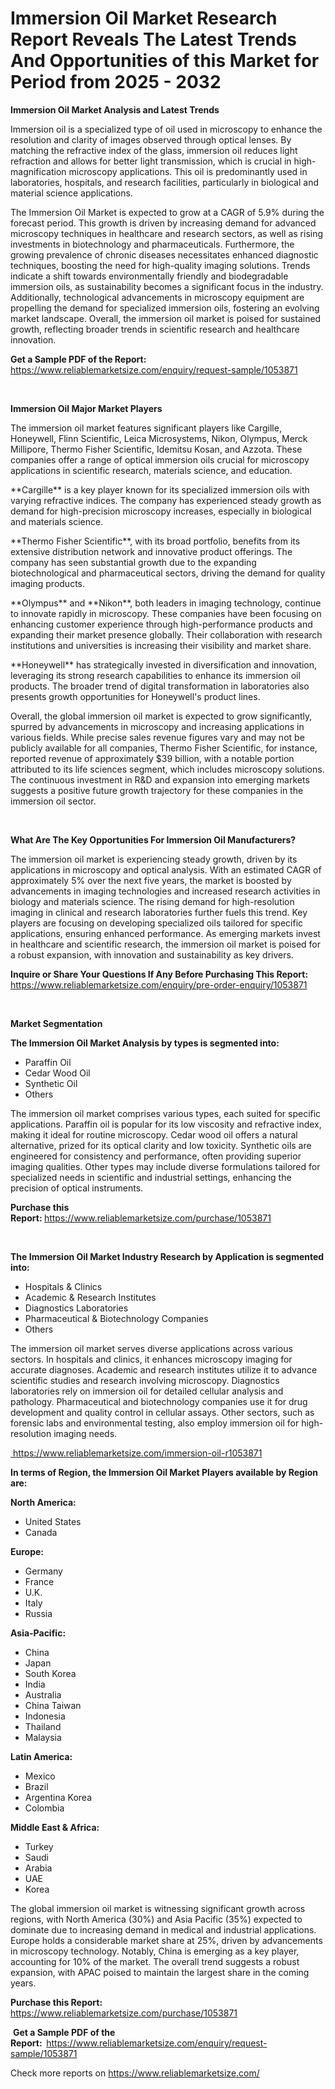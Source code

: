 <p><h1>Immersion Oil Market Research Report Reveals The Latest Trends And Opportunities of this Market for Period from 2025 - 2032</h1></p><p><strong>Immersion Oil Market Analysis and Latest Trends</strong></p>
<p><p>Immersion oil is a specialized type of oil used in microscopy to enhance the resolution and clarity of images observed through optical lenses. By matching the refractive index of the glass, immersion oil reduces light refraction and allows for better light transmission, which is crucial in high-magnification microscopy applications. This oil is predominantly used in laboratories, hospitals, and research facilities, particularly in biological and material science applications.</p><p>The Immersion Oil Market is expected to grow at a CAGR of 5.9% during the forecast period. This growth is driven by increasing demand for advanced microscopy techniques in healthcare and research sectors, as well as rising investments in biotechnology and pharmaceuticals. Furthermore, the growing prevalence of chronic diseases necessitates enhanced diagnostic techniques, boosting the need for high-quality imaging solutions. Trends indicate a shift towards environmentally friendly and biodegradable immersion oils, as sustainability becomes a significant focus in the industry. Additionally, technological advancements in microscopy equipment are propelling the demand for specialized immersion oils, fostering an evolving market landscape. Overall, the immersion oil market is poised for sustained growth, reflecting broader trends in scientific research and healthcare innovation.</p></p>
<p><strong>Get a Sample PDF of the Report:&nbsp;</strong> <a href="https://www.reliablemarketsize.com/enquiry/request-sample/1053871?utm_campaign=2520&utm_medium=2&utm_source=Github&utm_content=ia&utm_term=31032025&utm_id=immersion-oil">https://www.reliablemarketsize.com/enquiry/request-sample/1053871</a></p>
<p>&nbsp;</p>
<p><strong>Immersion Oil Major Market Players</strong></p>
<p><p>The immersion oil market features significant players like Cargille, Honeywell, Flinn Scientific, Leica Microsystems, Nikon, Olympus, Merck Millipore, Thermo Fisher Scientific, Idemitsu Kosan, and Azzota. These companies offer a range of optical immersion oils crucial for microscopy applications in scientific research, materials science, and education.</p><p>**Cargille** is a key player known for its specialized immersion oils with varying refractive indices. The company has experienced steady growth as demand for high-precision microscopy increases, especially in biological and materials science. </p><p>**Thermo Fisher Scientific**, with its broad portfolio, benefits from its extensive distribution network and innovative product offerings. The company has seen substantial growth due to the expanding biotechnological and pharmaceutical sectors, driving the demand for quality imaging products.</p><p>**Olympus** and **Nikon**, both leaders in imaging technology, continue to innovate rapidly in microscopy. These companies have been focusing on enhancing customer experience through high-performance products and expanding their market presence globally. Their collaboration with research institutions and universities is increasing their visibility and market share.</p><p>**Honeywell** has strategically invested in diversification and innovation, leveraging its strong research capabilities to enhance its immersion oil products. The broader trend of digital transformation in laboratories also presents growth opportunities for Honeywell's product lines.</p><p>Overall, the global immersion oil market is expected to grow significantly, spurred by advancements in microscopy and increasing applications in various fields. While precise sales revenue figures vary and may not be publicly available for all companies, Thermo Fisher Scientific, for instance, reported revenue of approximately $39 billion, with a notable portion attributed to its life sciences segment, which includes microscopy solutions. The continuous investment in R&D and expansion into emerging markets suggests a positive future growth trajectory for these companies in the immersion oil sector.</p></p>
<p>&nbsp;</p>
<p><strong>What Are The Key Opportunities For Immersion Oil Manufacturers?</strong></p>
<p><p>The immersion oil market is experiencing steady growth, driven by its applications in microscopy and optical analysis. With an estimated CAGR of approximately 5% over the next five years, the market is boosted by advancements in imaging technologies and increased research activities in biology and materials science. The rising demand for high-resolution imaging in clinical and research laboratories further fuels this trend. Key players are focusing on developing specialized oils tailored for specific applications, ensuring enhanced performance. As emerging markets invest in healthcare and scientific research, the immersion oil market is poised for a robust expansion, with innovation and sustainability as key drivers.</p></p>
<p><strong>Inquire or Share Your Questions If Any Before Purchasing This Report:</strong> <a href="https://www.reliablemarketsize.com/enquiry/pre-order-enquiry/1053871?utm_campaign=2520&utm_medium=2&utm_source=Github&utm_content=ia&utm_term=31032025&utm_id=immersion-oil">https://www.reliablemarketsize.com/enquiry/pre-order-enquiry/1053871</a></p>
<p>&nbsp;</p>
<p><strong>Market Segmentation</strong></p>
<p><strong>The Immersion Oil Market Analysis by types is segmented into:</strong></p>
<p><ul><li>Paraffin Oil</li><li>Cedar Wood Oil</li><li>Synthetic Oil</li><li>Others</li></ul></p>
<p><p>The immersion oil market comprises various types, each suited for specific applications. Paraffin oil is popular for its low viscosity and refractive index, making it ideal for routine microscopy. Cedar wood oil offers a natural alternative, prized for its optical clarity and low toxicity. Synthetic oils are engineered for consistency and performance, often providing superior imaging qualities. Other types may include diverse formulations tailored for specialized needs in scientific and industrial settings, enhancing the precision of optical instruments.</p></p>
<p><strong>Purchase this Report:&nbsp;</strong><a href="https://www.reliablemarketsize.com/purchase/1053871?utm_campaign=2520&utm_medium=2&utm_source=Github&utm_content=ia&utm_term=31032025&utm_id=immersion-oil">https://www.reliablemarketsize.com/purchase/1053871</a></p>
<p>&nbsp;</p>
<p><strong>The Immersion Oil Market Industry Research by Application is segmented into:</strong></p>
<p><ul><li>Hospitals & Clinics</li><li>Academic & Research Institutes</li><li>Diagnostics Laboratories</li><li>Pharmaceutical & Biotechnology Companies</li><li>Others</li></ul></p>
<p><p>The immersion oil market serves diverse applications across various sectors. In hospitals and clinics, it enhances microscopy imaging for accurate diagnoses. Academic and research institutes utilize it to advance scientific studies and research involving microscopy. Diagnostics laboratories rely on immersion oil for detailed cellular analysis and pathology. Pharmaceutical and biotechnology companies use it for drug development and quality control in cellular assays. Other sectors, such as forensic labs and environmental testing, also employ immersion oil for high-resolution imaging needs.</p></p>
<p><a href="https://www.reliablemarketsize.com/immersion-oil-r1053871?utm_campaign=2520&utm_medium=2&utm_source=Github&utm_content=ia&utm_term=31032025&utm_id=immersion-oil">&nbsp;https://www.reliablemarketsize.com/immersion-oil-r1053871</a></p>
<p><strong>In terms of Region, the Immersion Oil Market Players available by Region are:</strong></p>
<p>
    <p> <strong> North America: </strong>
        <ul>
            <li>United States</li>
            <li>Canada</li>
        </ul>
        </p> 
    <p> <strong> Europe: </strong>
        <ul>
            <li>Germany</li>
            <li>France</li>
            <li>U.K.</li>
            <li>Italy</li>
            <li>Russia</li>
        </ul>
        </p> 
    <p> <strong> Asia-Pacific: </strong>
        <ul>
            <li>China</li>
            <li>Japan</li>
            <li>South Korea</li>
            <li>India</li>
            <li>Australia</li>
            <li>China Taiwan</li>
            <li>Indonesia</li>
            <li>Thailand</li>
            <li>Malaysia</li>
        </ul>
        </p> 
    <p> <strong> Latin America: </strong>
        <ul>
            <li>Mexico</li>
            <li>Brazil</li>
            <li>Argentina Korea</li>
            <li>Colombia</li>
        </ul>
        </p> 
    <p> <strong> Middle East & Africa: </strong>
        <ul>
            <li>Turkey</li>
            <li>Saudi</li>
            <li>Arabia</li>
            <li>UAE</li>
            <li>Korea</li>
        </ul>
    </p>
    </p>
<p><p>The global immersion oil market is witnessing significant growth across regions, with North America (30%) and Asia Pacific (35%) expected to dominate due to increasing demand in medical and industrial applications. Europe holds a considerable market share at 25%, driven by advancements in microscopy technology. Notably, China is emerging as a key player, accounting for 10% of the market. The overall trend suggests a robust expansion, with APAC poised to maintain the largest share in the coming years.</p></p>
<p><strong>Purchase this Report: </strong><a href="https://www.reliablemarketsize.com/purchase/1053871?utm_campaign=2520&utm_medium=2&utm_source=Github&utm_content=ia&utm_term=31032025&utm_id=immersion-oil">https://www.reliablemarketsize.com/purchase/1053871</a></p>
<p>&nbsp;<strong>Get a Sample PDF of the Report:&nbsp;&nbsp;</strong><a href="https://www.reliablemarketsize.com/enquiry/request-sample/1053871?utm_campaign=2520&utm_medium=2&utm_source=Github&utm_content=ia&utm_term=31032025&utm_id=immersion-oil">https://www.reliablemarketsize.com/enquiry/request-sample/1053871</a></p>
<p><strong></strong></p>
<p>Check more reports on <a href="https://www.reliablemarketsize.com/?utm_campaign=2520&utm_medium=2&utm_source=Github&utm_content=ia&utm_term=31032025&utm_id=immersion-oil">https://www.reliablemarketsize.com/</a></p>